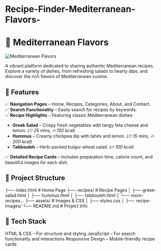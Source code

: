 # Recipe-Finder-Mediterranean-Flavors-
# 🥗 Mediterranean Flavors  

![Mediterranean Flavors](https://github.com/user-attachments/assets/79cd1c79-17a3-4bf2-8632-4a7329f917c7)

A vibrant platform dedicated to sharing authentic Mediterranean recipes. Explore a variety of dishes, from refreshing salads to hearty dips, and discover the rich flavors of Mediterranean cuisine.

## 🌟 Features  

✅ **Navigation Pages** – Home, Recipes, Categories, About, and Contact.  
✅ **Search Functionality** – Easily search for recipes by keywords.  
✅ **Recipe Highlights** – Featuring classic Mediterranean dishes:  

- **Greek Salad** – Crispy fresh vegetables with tangy feta cheese and lemon. *(⏱ 25 mins, 🔥 150 kcal)*  
- **Hummus** – Creamy chickpea dip with tahini and lemon. *(⏱ 15 mins, 🔥 200 kcal)*  
- **Tabbouleh** – Herb-packed bulgur wheat salad. *(🔥 100 kcal)*  

✅ **Detailed Recipe Cards** – Includes preparation time, calorie count, and beautiful images for each dish.  

## 📂 Project Structure  

├── index.html # Home Page
├── recipes/ # Recipe Pages
│ ├── greek-salad.html
│ ├── hummus.html
│ ├── tabbouleh.html
│ └── more-recipes...
├── assets/ # Images & CSS
│ ├── styles.css
│ ├── recipe-images/
└── README.md # Project Info

## 🎨 Tech Stack
HTML & CSS – For structure and styling
JavaScript – For search functionality and interactions
Responsive Design – Mobile-friendly recipe cards
